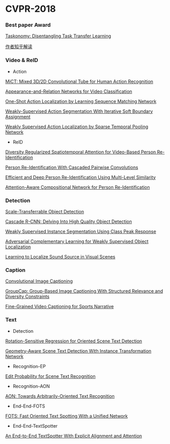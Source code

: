 # CVPR-2018

### Best paper Award
[Taskonomy: Disentangling Task Transfer Learning](http://openaccess.thecvf.com/content_cvpr_2018/html/Zamir_Taskonomy_Disentangling_Task_CVPR_2018_paper.html)

[作者知乎解读](https://zhuanlan.zhihu.com/p/38425434)

### Video & ReID

- Action

[MiCT: Mixed 3D/2D Convolutional Tube for Human Action Recognition](http://openaccess.thecvf.com/content_cvpr_2018/html/Zhou_MiCT_Mixed_3D2D_CVPR_2018_paper.html)

[Appearance-and-Relation Networks for Video Classification](http://openaccess.thecvf.com/content_cvpr_2018/html/Wang_Appearance-and-Relation_Networks_for_CVPR_2018_paper.html)

[One-Shot Action Localization by Learning Sequence Matching Network](http://openaccess.thecvf.com/content_cvpr_2018/html/Yang_One-Shot_Action_Localization_CVPR_2018_paper.html)

[Weakly-Supervised Action Segmentation With Iterative Soft Boundary Assignment](http://openaccess.thecvf.com/content_cvpr_2018/html/Ding_Weakly-Supervised_Action_Segmentation_CVPR_2018_paper.html)

[Weakly Supervised Action Localization by Sparse Temporal Pooling Network](http://openaccess.thecvf.com/content_cvpr_2018/html/Nguyen_Weakly_Supervised_Action_CVPR_2018_paper.html)

- ReID

[Diversity Regularized Spatiotemporal Attention for Video-Based Person Re-Identification](http://openaccess.thecvf.com/content_cvpr_2018/html/Li_Diversity_Regularized_Spatiotemporal_CVPR_2018_paper.html)

[Person Re-Identification With Cascaded Pairwise Convolutions](http://openaccess.thecvf.com/content_cvpr_2018/html/Wang_Person_Re-Identification_With_CVPR_2018_paper.html)

[Efficient and Deep Person Re-Identification Using Multi-Level Similarity](http://openaccess.thecvf.com/content_cvpr_2018/html/Guo_Efficient_and_Deep_CVPR_2018_paper.html)

[Attention-Aware Compositional Network for Person Re-Identification](http://openaccess.thecvf.com/content_cvpr_2018/html/Xu_Attention-Aware_Compositional_Network_CVPR_2018_paper.html)

### Detection

[Scale-Transferrable Object Detection](http://openaccess.thecvf.com/content_cvpr_2018/html/Zhou_Scale-Transferrable_Object_Detection_CVPR_2018_paper.html)

[Cascade R-CNN: Delving Into High Quality Object Detection](http://openaccess.thecvf.com/content_cvpr_2018/html/Cai_Cascade_R-CNN_Delving_CVPR_2018_paper.html)

[Weakly Supervised Instance Segmentation Using Class Peak Response](http://openaccess.thecvf.com/content_cvpr_2018/html/Zhou_Weakly_Supervised_Instance_CVPR_2018_paper.html)

[Adversarial Complementary Learning for Weakly Supervised Object Localization](http://openaccess.thecvf.com/content_cvpr_2018/html/Zhang_Adversarial_Complementary_Learning_CVPR_2018_paper.html)

[Learning to Localize Sound Source in Visual Scenes](http://openaccess.thecvf.com/content_cvpr_2018/html/Senocak_Learning_to_Localize_CVPR_2018_paper.html)

### Caption

[Convolutional Image Captioning](http://openaccess.thecvf.com/content_cvpr_2018/html/Aneja_Convolutional_Image_Captioning_CVPR_2018_paper.html)

[GroupCap: Group-Based Image Captioning With Structured Relevance and Diversity Constraints](http://openaccess.thecvf.com/content_cvpr_2018/html/Chen_GroupCap_Group-Based_Image_CVPR_2018_paper.html)

[Fine-Grained Video Captioning for Sports Narrative](http://openaccess.thecvf.com/content_cvpr_2018/html/Yu_Fine-Grained_Video_Captioning_CVPR_2018_paper.html)

### Text

- Detection

[Rotation-Sensitive Regression for Oriented Scene Text Detection](http://openaccess.thecvf.com/content_cvpr_2018/html/Liao_Rotation-Sensitive_Regression_for_CVPR_2018_paper.html)

[Geometry-Aware Scene Text Detection With Instance Transformation Network](http://openaccess.thecvf.com/content_cvpr_2018/html/Wang_Geometry-Aware_Scene_Text_CVPR_2018_paper.html)

- Recognition-EP

[Edit Probability for Scene Text Recognition](http://openaccess.thecvf.com/content_cvpr_2018/html/Bai_Edit_Probability_for_CVPR_2018_paper.html)

- Recognition-AON

[AON: Towards Arbitrarily-Oriented Text Recognition](http://openaccess.thecvf.com/content_cvpr_2018/html/Cheng_AON_Towards_Arbitrarily-Oriented_CVPR_2018_paper.html)

- End-End-FOTS

[FOTS: Fast Oriented Text Spotting With a Unified Network](http://openaccess.thecvf.com/content_cvpr_2018/html/Liu_FOTS_Fast_Oriented_CVPR_2018_paper.html)

- End-End-TextSpotter

[An End-to-End TextSpotter With Explicit Alignment and Attention](http://openaccess.thecvf.com/content_cvpr_2018/html/He_An_End-to-End_TextSpotter_CVPR_2018_paper.html)

